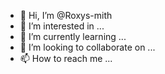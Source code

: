 - 👋 Hi, I’m @Roxys-mith
- 👀 I’m interested in ...
- 🌱 I’m currently learning ...
- 💞️ I’m looking to collaborate on ...
- 📫 How to reach me ...

<!---
Roxys-mith/Roxys-mith is a ✨ special ✨ repository because its `README.md` (this file) appears on your GitHub profile.
You can click the Preview link to take a look at your changes.
--->
